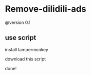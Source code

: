 # Remove-dilidili-ads
@version 0.1

## use script

install tampermonkey

download this script

done!
